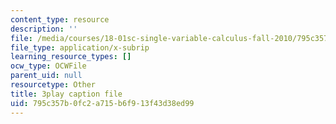 ```yaml
---
content_type: resource
description: ''
file: /media/courses/18-01sc-single-variable-calculus-fall-2010/795c357b0fc2a715b6f913f43d38ed99_twzGBqPeW0M.srt
file_type: application/x-subrip
learning_resource_types: []
ocw_type: OCWFile
parent_uid: null
resourcetype: Other
title: 3play caption file
uid: 795c357b-0fc2-a715-b6f9-13f43d38ed99
---
```


